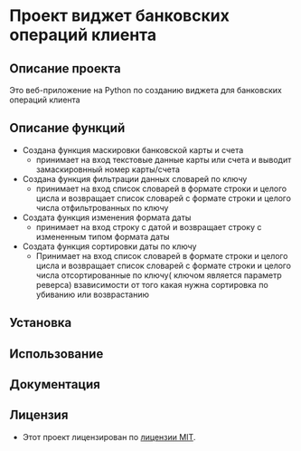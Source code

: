 # Проект виджет банковских операций клиента

## Описание проекта 
Это веб-приложение на Python по созданию виджета для банковских операций клиента

## Описание функций
- Создана функция маскировки банковской карты и счета
  * принимает на вход текстовые данные карты или счета и выводит замаскировнный номер карты/счета
- Создана функция фильтрации данных словарей по ключу
  * принимает на вход список словарей в формате строки и целого цисла и возвращает список словарей с формате строки и целого числа отфильтрованных по ключу  
- Создата функция изменения формата даты
  * принимает на вход строку с датой и возвращает строку с измененным типом формата даты
- Создата функция сортировки даты по ключу
  * Принимает на вход список словарей в формате строки и целого цисла и возвращает список словарей с формате строки и целого числа отсортированные по ключу( ключом является параметр реверса) взависимости от того какая нужна сортировка по убиванию или возврастанию 

## Установка

## Использование

## Документация

## Лицензия
- Этот проект лицензирован по [лицензии MIT](LICENSE).